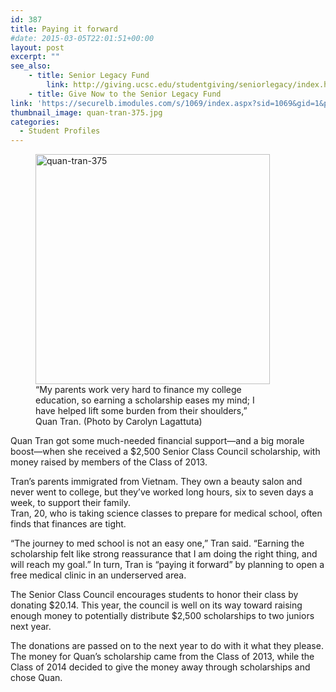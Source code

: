```yaml
---
id: 387
title: Paying it forward
#date: 2015-03-05T22:01:51+00:00
layout: post
excerpt: ""
see_also:
	- title: Senior Legacy Fund
		link: http://giving.ucsc.edu/studentgiving/seniorlegacy/index.html
	- title: Give Now to the Senior Legacy Fund
link: 'https://securelb.imodules.com/s/1069/index.aspx?sid=1069&gid=1&pgid=761&dids=600&='
thumbnail_image: quan-tran-375.jpg
categories:
  - Student Profiles
---
```

<figure id="attachment_388" style="width: 375px" class="wp-caption alignright"><img class="size-full wp-image-388" src="http://live-ucsc-giving.pantheonsite.io/wp-content/uploads/2017/08/quan-tran-375.jpg" alt="quan-tran-375" width="375" height="368" srcset="https://ucsc-giving.lndo.site/wp-content/uploads/2017/08/quan-tran-375.jpg 375w, https://ucsc-giving.lndo.site/wp-content/uploads/2017/08/quan-tran-375-300x294.jpg 300w" sizes="(max-width: 375px) 100vw, 375px" /><figcaption class="wp-caption-text">“My parents work very hard to finance my college education, so earning a scholarship eases my mind; I have helped lift some burden from their shoulders,” Quan Tran. (Photo by Carolyn Lagattuta)</figcaption></figure> 

Quan Tran got some much-needed financial support—and a big morale boost—when she received a $2,500 Senior Class Council scholarship, with money raised by members of the Class of 2013.

Tran&#8217;s parents immigrated from Vietnam. They own a beauty salon and never went to college, but they&#8217;ve worked long hours, six to seven days a week, to support their family.  
Tran, 20, who is taking science classes to prepare for medical school, often finds that finances are tight.

&#8220;The journey to med school is not an easy one,&#8221; Tran said. &#8220;Earning the scholarship felt like strong reassurance that I am doing the right thing, and will reach my goal.&#8221; In turn, Tran is &#8220;paying it forward&#8221; by planning to open a free medical clinic in an underserved area.

The Senior Class Council encourages students to honor their class by donating $20.14. This year, the council is well on its way toward raising enough money to potentially distribute $2,500 scholarships to two juniors next year.

The donations are passed on to the next year to do with it what they please. The money for Quan&#8217;s scholarship came from the Class of 2013, while the Class of 2014 decided to give the money away through scholarships and chose Quan.
